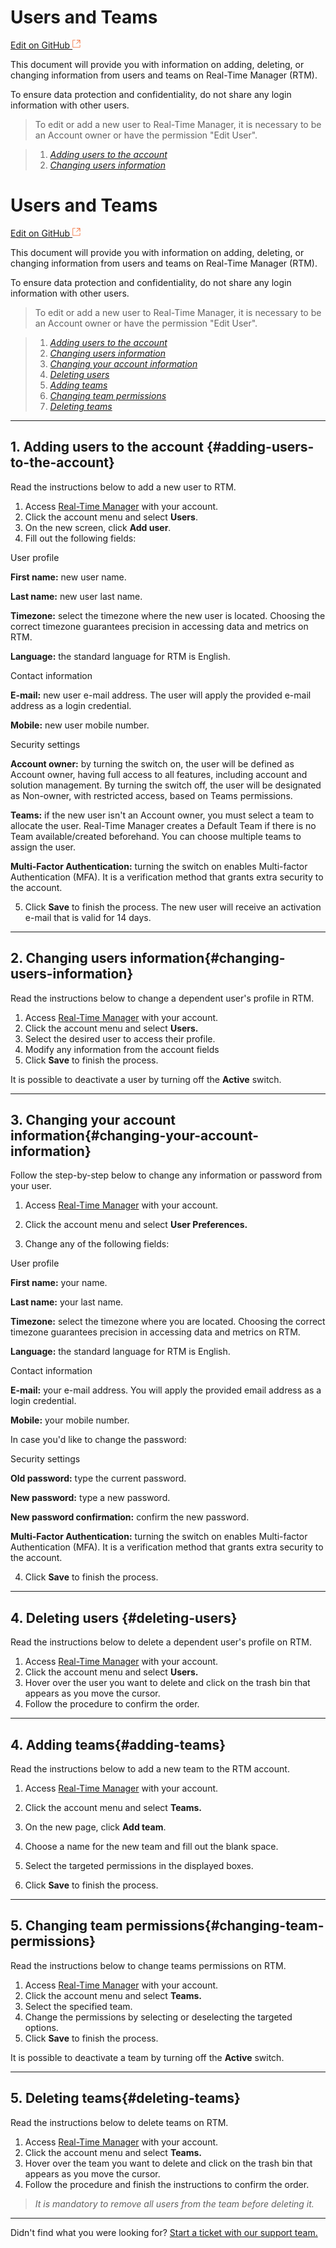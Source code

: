 # **Users and Teams**

[Edit on GitHub <svg width="14" height="14" xmlns="http://www.w3.org/2000/svg"><g fill="none" stroke="#F3652B"><path d="M4.81.71H.672v11.43H12.1V8.001" stroke-width=".8"/><path d="M6.87.786h5.155V5.94M6.31 6.5L12.026.786"/></g></svg>](https://github.com/aziontech/docs_en/edit/master/accounts/users-and-teams/index.md)

This document will provide you with information on adding, deleting, or changing information from users and teams on Real-Time Manager (RTM).

To ensure data protection and confidentiality, do not share any login information with other users.

> To edit or add a new user to Real-Time Manager, it is necessary to be an Account owner or have the permission "Edit User".

> 1. *[Adding users to the account](#adding-users-to-the-account)*
> 2. *[Changing users information](#changing-users-information)*
# **Users and Teams**

[Edit on GitHub <svg width="14" height="14" xmlns="http://www.w3.org/2000/svg"><g fill="none" stroke="#F3652B"><path d="M4.81.71H.672v11.43H12.1V8.001" stroke-width=".8"/><path d="M6.87.786h5.155V5.94M6.31 6.5L12.026.786"/></g></svg>](https://github.com/aziontech/docs_en/edit/master/accounts/users-and-teams/index.md)

This document will provide you with information on adding, deleting, or changing information from users and teams on Real-Time Manager (RTM).

To ensure data protection and confidentiality, do not share any login information with other users.

> To edit or add a new user to Real-Time Manager, it is necessary to be an Account owner or have the permission "Edit User".

> 1. *[Adding users to the account](#adding-users-to-the-account)*
> 2. *[Changing users information](#changing-users-information)*
> 3. *[Changing your account information](#changing-your-account-information)*
> 4. *[Deleting users](#deleting-users)*
> 5. *[Adding teams](#adding-teams)*
> 6. *[Changing team permissions](#changing-team-permissions)*
> 7. *[Deleting teams](#deleting-teams)*



---

## 1. Adding users to the account {#adding-users-to-the-account}

Read the instructions below to add a new user to RTM.

1. Access [Real-Time Manager](https://sso.azion.com/login) with your account. 
2. Click the account menu and select **Users**. 
3. On the new screen, click **Add user**.
4. Fill out the following fields:



User profile

**First name:** new user name.

**Last name:** new user last name.

**Timezone:** select the timezone where the new user is located. Choosing the correct timezone guarantees precision in accessing data and metrics on RTM.

**Language:** the standard language for RTM is English.

Contact information

**E-mail:** new user e-mail address. The user will apply the provided e-mail address as a login credential.

**Mobile:** new user mobile number.

Security settings

**Account owner:** by turning the switch on, the user will be defined as Account owner, having full access to all features, including account and solution management. By turning the switch off, the user will be designated as Non-owner, with restricted access, based on Teams permissions.

**Teams:** if the new user isn't an Account owner, you must select a team to allocate the user. Real-Time Manager creates a Default Team if there is no Team available/created beforehand. You can choose multiple teams to assign the user.

**Multi-Factor Authentication:** turning the switch on enables Multi-factor Authentication (MFA). It is a verification method that grants extra security to the account.



5. Click **Save** to finish the process. The new user will receive an activation e-mail that is valid for 14 days.

   

---

## 2. Changing users information{#changing-users-information}

Read the instructions below to change a dependent user's profile in RTM.

1. Access [Real-Time Manager](https://sso.azion.com/login) with your account.
2. Click the account menu and select **Users.** 
3. Select the desired user to access their profile.
4. Modify any information from the account fields
5. Click **Save** to finish the process. 

It is possible to deactivate a user by turning off the **Active** switch.

---

## 3. Changing your account information{#changing-your-account-information}

Follow the step-by-step below to change any information or password from your user.

1. Access [Real-Time Manager](https://sso.azion.com/login) with your account. 

2. Click the account menu and select **User Preferences.** 

3. Change any of the following fields:

   

User profile

**First name:** your name.

**Last name:**  your last name.

**Timezone:** select the timezone where you are located. Choosing the correct timezone guarantees precision in accessing data and metrics on RTM.

**Language:** the standard language for RTM is English.

Contact information

**E-mail:** your e-mail address. You will apply the provided email address as a login credential.

**Mobile:** your mobile number.



In case you'd like to change the password: 

Security settings

**Old password:** type the current password.

**New password:** type a new password.

**New password confirmation:** confirm the new password.

**Multi-Factor Authentication:** turning the switch on enables Multi-factor Authentication (MFA). It is a verification method that grants extra security to the account.



4. Click **Save** to finish the process. 

   

---

## 4. Deleting users {#deleting-users}

Read the instructions below to delete a dependent user's profile on RTM.

1. Access [Real-Time Manager](https://sso.azion.com/login) with your account.
2. Click the account menu and select **Users.** 
3. Hover over the user you want to delete and click on the trash bin that appears as you move the cursor.
4. Follow the procedure to confirm the order.



---

## 4. Adding teams{#adding-teams}

Read the instructions below to add a new team to the RTM account.

1. Access [Real-Time Manager](https://sso.azion.com/login) with your account.

2. Click the account menu and select **Teams.** 

3. On the new page, click **Add team**.

4. Choose a name for the new team and fill out the blank space.

5. Select the targeted permissions in the displayed boxes.

6. Click **Save** to finish the process.

   

---

## 5. Changing team permissions{#changing-team-permissions}

Read the instructions below to change teams permissions on RTM.

1. Access [Real-Time Manager](https://sso.azion.com/login) with your account. 
2. Click the account menu and select **Teams.** 
3. Select the specified team.
4. Change the permissions by selecting or deselecting the targeted options.
5. Click **Save** to finish the process.

It is possible to deactivate a team by turning off the **Active** switch.



---

## 5. Deleting teams{#deleting-teams}

Read the instructions below to delete teams on RTM.

1. Access [Real-Time Manager](https://sso.azion.com/login) with your account.
2. Click the account menu and select **Teams.** 
3. Hover over the team you want to delete and click on the trash bin that appears as you move the cursor.
4. Follow the procedure and finish the instructions to confirm the order.

> *It is mandatory to remove all users from the team before deleting it.* 



---

Didn't find what you were looking for? [Start a ticket with our support team.](https://tickets.azion.com/)
